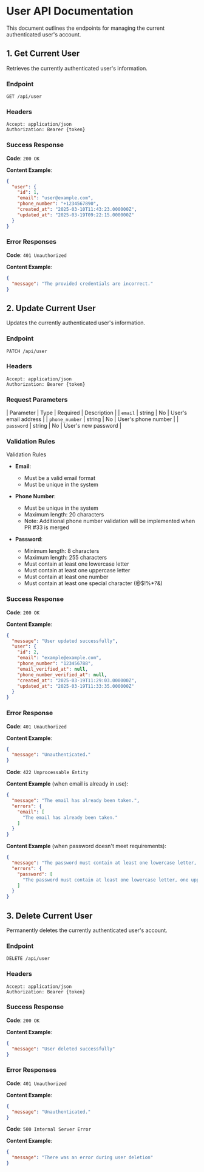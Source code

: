 # User API Documentation

This document outlines the endpoints for managing the current authenticated user's account.

## 1. Get Current User

Retrieves the currently authenticated user's information.

### Endpoint

```
GET /api/user
```

### Headers

```
Accept: application/json
Authorization: Bearer {token}
```

### Success Response

**Code**: `200 OK`

**Content Example**:

```json
{
  "user": {
    "id": 1,
    "email": "user@example.com",
    "phone_number": "+1234567890",
    "created_at": "2025-03-10T11:43:23.000000Z",
    "updated_at": "2025-03-19T09:22:15.000000Z"
  }
}
```

### Error Responses

**Code**: `401 Unauthorized`

**Content Example**:

```json
{
  "message": "The provided credentials are incorrect."
}
```

## 2. Update Current User

Updates the currently authenticated user's information.

### Endpoint

```
PATCH /api/user
```

### Headers

```
Accept: application/json
Authorization: Bearer {token}
```

### Request Parameters

| Parameter      | Type   | Required | Description          |
| `email`        | string | No       | User's email address |
| `phone_number` | string | No       | User's phone number  |
| `password`     | string | No       | User's new password  |

### Validation Rules

Validation Rules

- **Email**:
    - Must be a valid email format
    - Must be unique in the system

- **Phone Number**:
    - Must be unique in the system
    - Maximum length: 20 characters
    - Note: Additional phone number validation will be implemented when PR #33 is merged

- **Password**:
    - Minimum length: 8 characters
    - Maximum length: 255 characters
    - Must contain at least one lowercase letter
    - Must contain at least one uppercase letter
    - Must contain at least one number
    - Must contain at least one special character (@$!%*?&)

### Success Response

**Code**: `200 OK`

**Content Example**:

```json
{
  "message": "User updated successfully",
  "user": {
    "id": 2,
    "email": "example@example.com",
    "phone_number": "123456788",
    "email_verified_at": null,
    "phone_number_verified_at": null,
    "created_at": "2025-03-19T11:29:03.000000Z",
    "updated_at": "2025-03-19T11:33:35.000000Z"
  }
}
```

### Error Response

**Code**: `401 Unauthorized`

**Content Example**:

```json
{
  "message": "Unauthenticated."
}
```

**Code**: `422 Unprocessable Entity`

**Content Example** (when email is already in use):

```json
{
  "message": "The email has already been taken.",
  "errors": {
    "email": [
      "The email has already been taken."
    ]
  }
}
```

**Content Example** (when password doesn't meet requirements):

```json
{
  "message": "The password must contain at least one lowercase letter, one uppercase letter, one number, and one special character.",
  "errors": {
    "password": [
      "The password must contain at least one lowercase letter, one uppercase letter, one number, and one special character."
    ]
  }
}
```

## 3. Delete Current User

Permanently deletes the currently authenticated user's account.

### Endpoint

```
DELETE /api/user
```

### Headers

```
Accept: application/json
Authorization: Bearer {token}
```

### Success Response

**Code**: `200 OK`

**Content Example**:

```json
{
  "message": "User deleted successfully"
}
```

### Error Responses

**Code**: `401 Unauthorized`

**Content Example**:

```json
{
  "message": "Unauthenticated."
}
```

**Code**: `500 Internal Server Error`

**Content Example**:

```json
{
  "message": "There was an error during user deletion"
}
```
